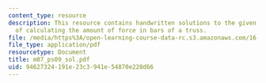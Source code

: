 ```yaml
---
content_type: resource
description: This resource contains handwritten solutions to the given problem set
  of calculating the amount of force in bars of a truss.
file: /media/https%3A/open-learning-course-data-rc.s3.amazonaws.com/16-01-unified-engineering-i-ii-iii-iv-fall-2005-spring-2006/94627324191e23c3941e54870e220d66_m07_ps09_sol.pdf
file_type: application/pdf
resourcetype: Document
title: m07_ps09_sol.pdf
uid: 94627324-191e-23c3-941e-54870e220d66
---
```

